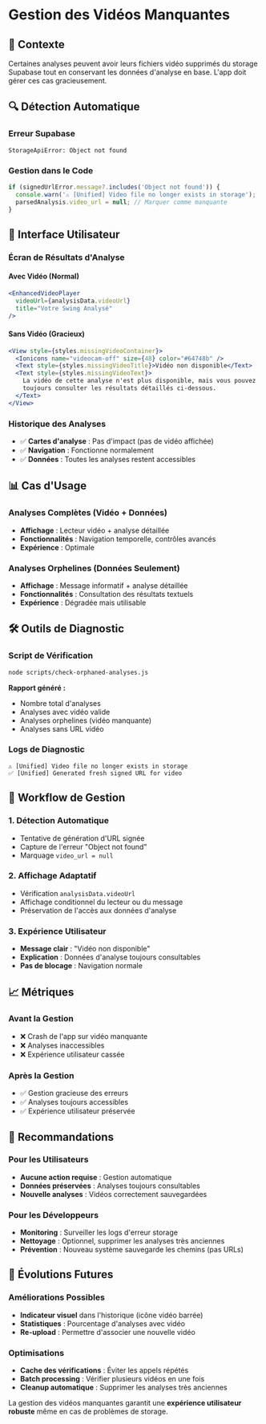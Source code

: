# Gestion des Vidéos Manquantes

## 🎯 Contexte

Certaines analyses peuvent avoir leurs fichiers vidéo supprimés du storage Supabase tout en conservant les données d'analyse en base. L'app doit gérer ces cas gracieusement.

## 🔍 Détection Automatique

### Erreur Supabase
```
StorageApiError: Object not found
```

### Gestion dans le Code
```typescript
if (signedUrlError.message?.includes('Object not found')) {
  console.warn('⚠️ [Unified] Video file no longer exists in storage');
  parsedAnalysis.video_url = null; // Marquer comme manquante
}
```

## 🎨 Interface Utilisateur

### Écran de Résultats d'Analyse

#### Avec Vidéo (Normal)
```jsx
<EnhancedVideoPlayer
  videoUrl={analysisData.videoUrl}
  title="Votre Swing Analysé"
/>
```

#### Sans Vidéo (Gracieux)
```jsx
<View style={styles.missingVideoContainer}>
  <Ionicons name="videocam-off" size={48} color="#64748b" />
  <Text style={styles.missingVideoTitle}>Vidéo non disponible</Text>
  <Text style={styles.missingVideoText}>
    La vidéo de cette analyse n'est plus disponible, mais vous pouvez 
    toujours consulter les résultats détaillés ci-dessous.
  </Text>
</View>
```

### Historique des Analyses
- ✅ **Cartes d'analyse** : Pas d'impact (pas de vidéo affichée)
- ✅ **Navigation** : Fonctionne normalement
- ✅ **Données** : Toutes les analyses restent accessibles

## 📊 Cas d'Usage

### Analyses Complètes (Vidéo + Données)
- **Affichage** : Lecteur vidéo + analyse détaillée
- **Fonctionnalités** : Navigation temporelle, contrôles avancés
- **Expérience** : Optimale

### Analyses Orphelines (Données Seulement)
- **Affichage** : Message informatif + analyse détaillée
- **Fonctionnalités** : Consultation des résultats textuels
- **Expérience** : Dégradée mais utilisable

## 🛠️ Outils de Diagnostic

### Script de Vérification
```bash
node scripts/check-orphaned-analyses.js
```

**Rapport généré :**
- Nombre total d'analyses
- Analyses avec vidéo valide
- Analyses orphelines (vidéo manquante)
- Analyses sans URL vidéo

### Logs de Diagnostic
```
⚠️ [Unified] Video file no longer exists in storage
✅ [Unified] Generated fresh signed URL for video
```

## 🔄 Workflow de Gestion

### 1. Détection Automatique
- Tentative de génération d'URL signée
- Capture de l'erreur "Object not found"
- Marquage `video_url = null`

### 2. Affichage Adaptatif
- Vérification `analysisData.videoUrl`
- Affichage conditionnel du lecteur ou du message
- Préservation de l'accès aux données d'analyse

### 3. Expérience Utilisateur
- **Message clair** : "Vidéo non disponible"
- **Explication** : Données d'analyse toujours consultables
- **Pas de blocage** : Navigation normale

## 📈 Métriques

### Avant la Gestion
- ❌ Crash de l'app sur vidéo manquante
- ❌ Analyses inaccessibles
- ❌ Expérience utilisateur cassée

### Après la Gestion
- ✅ Gestion gracieuse des erreurs
- ✅ Analyses toujours accessibles
- ✅ Expérience utilisateur préservée

## 🎯 Recommandations

### Pour les Utilisateurs
- **Aucune action requise** : Gestion automatique
- **Données préservées** : Analyses toujours consultables
- **Nouvelle analyses** : Vidéos correctement sauvegardées

### Pour les Développeurs
- **Monitoring** : Surveiller les logs d'erreur storage
- **Nettoyage** : Optionnel, supprimer les analyses très anciennes
- **Prévention** : Nouveau système sauvegarde les chemins (pas URLs)

## 🚀 Évolutions Futures

### Améliorations Possibles
- **Indicateur visuel** dans l'historique (icône vidéo barrée)
- **Statistiques** : Pourcentage d'analyses avec vidéo
- **Re-upload** : Permettre d'associer une nouvelle vidéo

### Optimisations
- **Cache des vérifications** : Éviter les appels répétés
- **Batch processing** : Vérifier plusieurs vidéos en une fois
- **Cleanup automatique** : Supprimer les analyses très anciennes

La gestion des vidéos manquantes garantit une **expérience utilisateur robuste** même en cas de problèmes de storage.